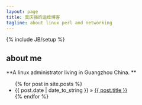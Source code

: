 ```yaml
---
layout: page
title: 莫庆强的运维博客
tagline: about linux perl and networking
---
```

{% include JB/setup %}


## about me
**A linux administrator living in Guangzhou China. **
    

<ul class="posts">
  {% for post in site.posts %}
    <li><span>{{ post.date | date_to_string }}</span> &raquo; <a href="{{ BASE_PATH }}{{ post.url }}">{{ post.title }}</a></li>
  {% endfor %}
</ul>


